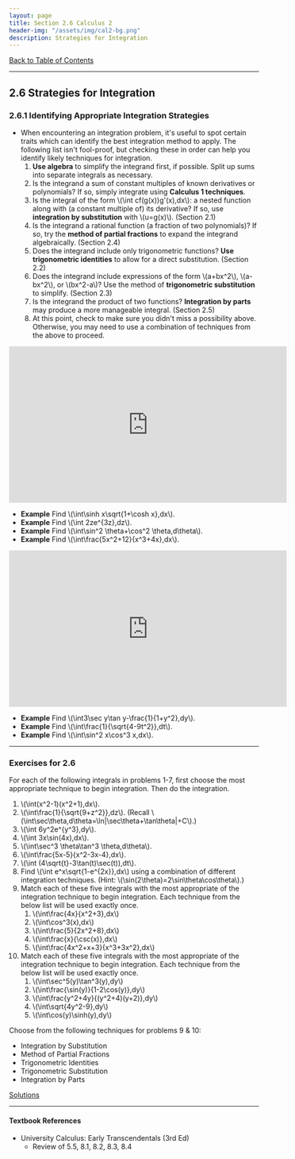 ```yaml
---
layout: page
title: Section 2.6 Calculus 2
header-img: "/assets/img/cal2-bg.png"
description: Strategies for Integration
---
```


[Back to Table of Contents](../..)

---

## 2.6 Strategies for Integration

### 2.6.1 Identifying Appropriate Integration Strategies

- When encountering an integration problem, it's useful to spot
  certain traits which can identify the best integration method
  to apply. The following list isn't fool-proof, but checking these
  in order can help you identify likely techniques for integration.
    1. **Use algebra** to simplify the integrand first, if possible.
       Split up sums into separate integrals as necessary.
    2. Is the integrand a sum of constant multiples of known derivatives
       or polynomials? If so, simply integrate using **Calculus 1 techniques**.
    3. Is the integral of the form \\(\int cf(g(x))g'(x)\,dx\\):
       a nested function along with (a constant multiple of)
       its derivative?
       If so, use **integration by substitution** with \\(u=g(x)\\).
       (Section 2.1)
    4. Is the integrand a rational function (a fraction of two polynomials)?
       If so, try the **method of partial fractions**
       to expand the integrand algebraically. (Section 2.4)
    5. Does the integrand include only trigonometric functions?
       **Use trigonometric identities** to allow for a direct substitution.
       (Section 2.2)
    6. Does the integrand include expressions of the form \\(a+bx^2\\),
       \\(a-bx^2\\), or \\(bx^2-a\\)? Use the method of **trigonometric
       substitution** to simplify. (Section 2.3)
    7. Is the integrand the product of two functions? **Integration by
       parts** may produce a more manageable integral.
       (Section 2.5)
    8. At this point, check to make sure you didn't miss a possibility
       above. Otherwise, you may need to use a combination of techniques
       from the above to proceed.

 <iframe width="560" height="315" src="https://www.youtube.com/embed/3pL_XEYmFp8" frameborder="0" allowfullscreen></iframe>

- **Example** Find \\(\int\sinh x\sqrt{1+\cosh x}\,dx\\).
- **Example** Find \\(\int 2ze^{3z}\,dz\\).
- **Example** Find \\(\int\sin^2 \theta+\cos^2 \theta\,d\theta\\).
- **Example** Find \\(\int\frac{5x^2+12}{x^3+4x}\,dx\\).

<iframe width="560" height="315" src="https://www.youtube.com/embed/0_lntllVxZ4" frameborder="0" allowfullscreen></iframe>

- **Example** Find \\(\int3\sec y\tan y-\frac{1}{1+y^2}\,dy\\).
- **Example** Find \\(\int\frac{1}{\sqrt{4-9t^2}}\,dt\\).
- **Example** Find \\(\int\sin^2 x\cos^3 x\,dx\\).

---

### Exercises for 2.6

For each of the following integrals in problems 1-7,
first choose the most appropriate
technique to begin integration. Then do the integration.

1.  \\(\int(x^2-1)(x^2+1)\,dx\\).
1.  \\(\int\frac{1}{\sqrt{9+z^2}}\,dz\\). (Recall
    \\(\int\sec\theta\,d\theta=\ln\|\sec\theta+\tan\theta\|+C\\).)
1.  \\(\int 6y^2e^{y^3}\,dy\\).
1.  \\(\int 3x\sin(4x)\,dx\\).
1.  \\(\int\sec^3 \theta\tan^3 \theta\,d\theta\\).
1.  \\(\int\frac{5x-5}{x^2-3x-4}\,dx\\).
1.  \\(\int (4\sqrt{t}-3\tan(t)\sec(t))\,dt\\).
8.  Find \\(\int e^x\sqrt{1-e^{2x}}\,dx\\) using a combination of
    different integration techniques.
    (Hint: \\(\sin(2\theta)=2\sin\theta\cos\theta\\).)
9.  Match each of these five integrals with the most appropriate of the
    integration technique to begin integration. Each technique from the
    below list will be used exactly once.
    1. \\(\int\frac{4x}{x^2+3}\,dx\\)
    1. \\(\int\cos^3(x)\,dx\\)
    1. \\(\int\frac{5}{2x^2+8}\,dx\\)
    1. \\(\int\frac{x}{\csc(x)}\,dx\\)
    1. \\(\int\frac{4x^2+x+3}{x^3+3x^2}\,dx\\)
10. Match each of these five integrals with the most appropriate of the
    integration technique to begin integration. Each technique from the
    below list will be used exactly once.
    1. \\(\int\sec^5(y)\tan^3(y)\,dy\\)
    1. \\(\int\frac{\sin(y)}{1-2\cos(y)}\,dy\\)
    1. \\(\int\frac{y^2+4y}{(y^2+4)(y+2)}\,dy\\)
    1. \\(\int\sqrt{4y^2-9}\,dy\\)
    1. \\(\int\cos(y)\sinh(y)\,dy\\)

Choose from the following techniques for problems 9 & 10:

- Integration by Substitution
- Method of Partial Fractions
- Trigonometric Identities
- Trigonometric Substitution
- Integration by Parts



[Solutions]({{site.baseurl}}public/solutions/2.6.pdf)

---

#### Textbook References

- University Calculus: Early Transcendentals (3rd Ed)
    - Review of 5.5, 8.1, 8.2, 8.3, 8.4
